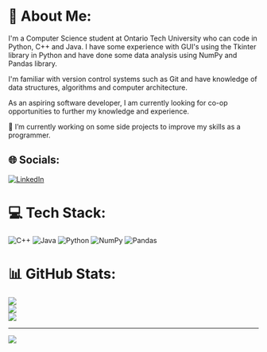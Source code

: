 # 💫 About Me:
I'm a Computer Science student at Ontario Tech University who can code in Python, C++ and Java. I have some experience with GUI's using the Tkinter library in Python and have done some data analysis using NumPy and Pandas library.

I'm familiar with version control systems such as Git and have knowledge of data structures, algorithms and computer architecture.

As an aspiring software developer, I am currently looking for co-op opportunities to further my knowledge and experience.

🔭 I’m currently working on some side projects to improve my skills as a programmer.


## 🌐 Socials:
[![LinkedIn](https://img.shields.io/badge/LinkedIn-%230077B5.svg?logo=linkedin&logoColor=white)](https://linkedin.com/in/sheida-ebrahimi-siaghi-462a6321b) 

# 💻 Tech Stack:
![C++](https://img.shields.io/badge/c++-%2300599C.svg?style=for-the-badge&logo=c%2B%2B&logoColor=white) ![Java](https://img.shields.io/badge/java-%23ED8B00.svg?style=for-the-badge&logo=java&logoColor=white) ![Python](https://img.shields.io/badge/python-3670A0?style=for-the-badge&logo=python&logoColor=ffdd54) ![NumPy](https://img.shields.io/badge/numpy-%23013243.svg?style=for-the-badge&logo=numpy&logoColor=white) ![Pandas](https://img.shields.io/badge/pandas-%23150458.svg?style=for-the-badge&logo=pandas&logoColor=white)
# 📊 GitHub Stats:
![](https://github-readme-stats.vercel.app/api?username=Sheida-Ebrahimi&theme=dark&hide_border=false&include_all_commits=true&count_private=true)<br/>
![](https://github-readme-streak-stats.herokuapp.com/?user=Sheida-Ebrahimi&theme=dark&hide_border=false)<br/>
![](https://github-readme-stats.vercel.app/api/top-langs/?username=Sheida-Ebrahimi&theme=dark&hide_border=false&include_all_commits=true&count_private=true&layout=compact)

---
[![](https://visitcount.itsvg.in/api?id=Sheida-Ebrahimi&icon=0&color=0)](https://visitcount.itsvg.in)

<!-- Proudly created with GPRM ( https://gprm.itsvg.in ) -->
